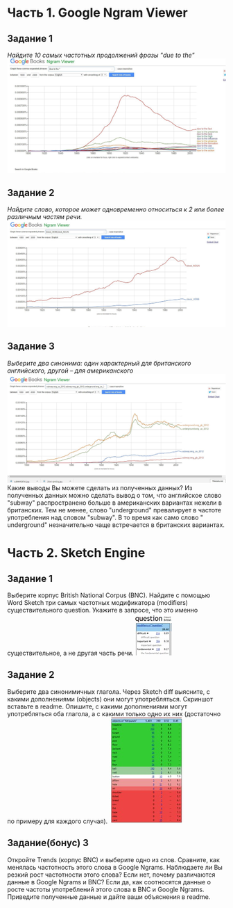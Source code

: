 # Часть 1. Google Ngram Viewer
 ## Задание 1
 *Найдите 10 самых частотных продолжений фразы "due to the"*
 ![](https://github.com/ingakaspar/hw6/blob/master/2OxU-sjmGUg.jpg)
 ## Задание 2
 *Найдите слово, которое может одновременно относиться к 2 или более различным частям речи.*
 ![](https://github.com/ingakaspar/hw6/blob/master/zuBWMFjKTxU.jpg)
 ## Задание 3
 *Выберите два синонима: один характерный для британского английского, другой – для американского*
 ![](https://github.com/ingakaspar/hw6/blob/master/ZDXUNAtcs1E.jpg)
 Какие выводы Вы можете сделать из полученных данных?
 Из полученных данных можно сделать вывод о том, что английскоe словo "subway" распространено больше в американских вариантах нежели в британских. Тем не менее, слово "underground" превалирует в частоте употребления над словом "subway". В то время как само слово " underground" незначительно чаще встречается в британских вариантах.
# Часть 2. Sketch Engine
 ## Задание 1
 Выберите корпус British National Corpus (BNC). Найдите с помощью Word Sketch три самых частотных модификатора (modifiers) существительного question. Укажите в запросе, что это именно существительное, а не другая часть речи.
  ![](https://github.com/ingakaspar/hw6/blob/master/hZoQawqPKXI.jpg)
 ## Задание 2
  Выберите два синонимичных глагола. Через Sketch diff выясните, с какими дополнениями (objects) они могут употребляться. Скриншот вставьте в readme. Опишите, с какими дополнениями могут употребляться оба глагола, а с какими только одно их них (достаточно по примеру для каждого случая).
  ![](https://github.com/ingakaspar/hw6/blob/master/xh-JOVgHEZg.jpg)
 ## Задание(бонус) 3
 Откройте Trends (корпус BNC) и выберите одно из слов. Сравните, как менялась частотность этого слова в Google Ngrams. Наблюдаете ли Вы резкий рост частотности этого слова? Если нет, почему различаются данные в Google Ngrams и BNC? Если да, как соотносятся данные о росте частоты употреблений этого слова в BNC и Google Ngrams. Приведите полученные данные и дайте ваши объяснения в readme.

 
